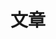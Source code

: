 ---
title: "文章"
description: "Position: content/en/publications/index.md:description"
featured_image: '/images/Victor_Hugo-Hunchback.jpg'
menu:
  main:
    weight: 2
---
